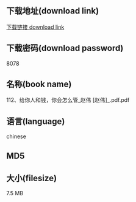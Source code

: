 ## 下载地址(download link)
[下载链接 download link](https://tutu365.netlify.app/?s=112%E3%80%81%E7%BB%99%E4%BD%A0%E4%BA%BA%E5%92%8C%E9%92%B1%EF%BC%8C%E4%BD%A0%E4%BC%9A%E6%80%8E%E4%B9%88%E7%AE%A1_%E8%B5%B5%E4%BC%9F+%5B%E8%B5%B5%E4%BC%9F%5D_.pdf)

## 下载密码(download password)
8078

## 名称(book name)
112、给你人和钱，你会怎么管_赵伟 [赵伟]_.pdf.pdf

## 语言(language)
chinese

## MD5


## 大小(filesize)
7.5 MB
